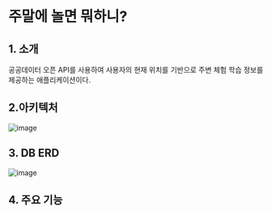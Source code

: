 # 주말에 놀면 뭐하니? 



## 1. 소개
공공데이터 오픈 API를 사용하여 사용자의 현재 위치를 기반으로 주변 체험 학습 정보를 제공하는 애플리케이션이다.


## 2.아키텍처
![image](https://user-images.githubusercontent.com/52437364/134685005-974d5f98-0c36-41bb-bc5f-5aeac896b6bf.png)


## 3. DB ERD
![image](https://user-images.githubusercontent.com/52437364/134685270-2ea3bac8-169c-4e4e-9b12-6ada38011a71.png)


## 4. 주요 기능

